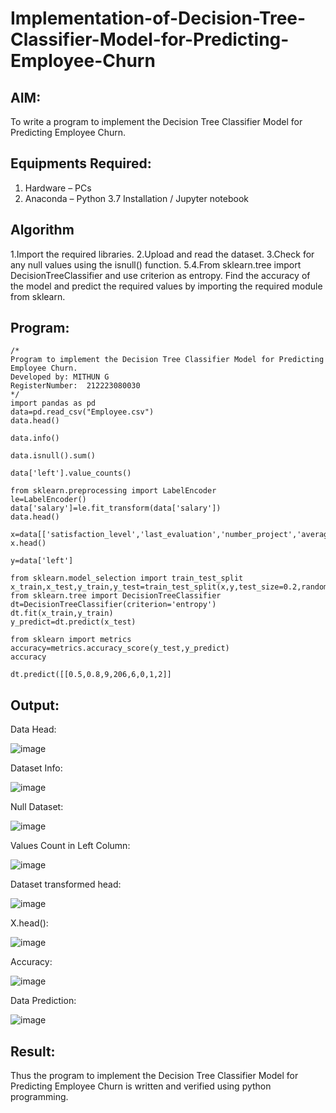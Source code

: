 # Implementation-of-Decision-Tree-Classifier-Model-for-Predicting-Employee-Churn

## AIM:
To write a program to implement the Decision Tree Classifier Model for Predicting Employee Churn.

## Equipments Required:
1. Hardware – PCs
2. Anaconda – Python 3.7 Installation / Jupyter notebook

## Algorithm
1.Import the required libraries.
2.Upload and read the dataset.
3.Check for any null values using the isnull() function.
5.4.From sklearn.tree import DecisionTreeClassifier and use criterion as entropy.
Find the accuracy of the model and predict the required values by importing the required module from sklearn.

## Program:
```
/*
Program to implement the Decision Tree Classifier Model for Predicting Employee Churn.
Developed by: MITHUN G
RegisterNumber:  212223080030
*/
import pandas as pd
data=pd.read_csv("Employee.csv")
data.head()

data.info()

data.isnull().sum()

data['left'].value_counts()

from sklearn.preprocessing import LabelEncoder
le=LabelEncoder()
data['salary']=le.fit_transform(data['salary'])
data.head()

x=data[['satisfaction_level','last_evaluation','number_project','average_montly_hours','time_spend_company','Work_accident','promotion_last_5years','salary']]
x.head()

y=data['left']

from sklearn.model_selection import train_test_split
x_train,x_test,y_train,y_test=train_test_split(x,y,test_size=0.2,random_state=100)
from sklearn.tree import DecisionTreeClassifier
dt=DecisionTreeClassifier(criterion='entropy')
dt.fit(x_train,y_train)
y_predict=dt.predict(x_test)

from sklearn import metrics
accuracy=metrics.accuracy_score(y_test,y_predict)
accuracy

dt.predict([[0.5,0.8,9,206,6,0,1,2]]
```

## Output:

Data Head:

![image](https://github.com/user-attachments/assets/ac48bd81-2d30-4ffa-bba8-54cea40725ad)


Dataset Info:

![image](https://github.com/user-attachments/assets/5d3fa857-e787-4e35-baaa-fd5abbb1779d)

Null Dataset:

![image](https://github.com/user-attachments/assets/81c0f035-0233-4c65-9728-f6429c1c72dd)

Values Count in Left Column:

![image](https://github.com/user-attachments/assets/e8508ebb-ef87-4e88-91fd-c55fb96c45bf)

Dataset transformed head:

![image](https://github.com/user-attachments/assets/5284ebc3-8a5f-4ed8-938e-733a87564fd1)

X.head():

![image](https://github.com/user-attachments/assets/c8a9510d-14a5-4472-ab04-a7a9d088b8da)

Accuracy:

![image](https://github.com/user-attachments/assets/fa0f75ac-1bcf-422d-89ef-ac283dc77067)

Data Prediction:

![image](https://github.com/user-attachments/assets/30f0a14c-22e3-4a50-bd43-02d3d322826f)


## Result:
Thus the program to implement the  Decision Tree Classifier Model for Predicting Employee Churn is written and verified using python programming.
